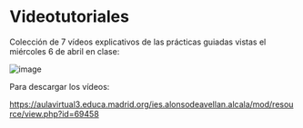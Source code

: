 # Videotutoriales

Colección de 7 vídeos explicativos de las prácticas guiadas vistas el miércoles 6 de abril en clase:


![image](https://user-images.githubusercontent.com/91023374/162969199-4865a49f-4dc1-4325-8c2c-64695368af40.png)

Para descargar los vídeos:

https://aulavirtual3.educa.madrid.org/ies.alonsodeavellan.alcala/mod/resource/view.php?id=69458

